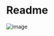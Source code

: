 # Readme

![image](https://user-images.githubusercontent.com/71078584/92876951-48794e00-f428-11ea-99f7-2dbcd2d12b9d.png)
